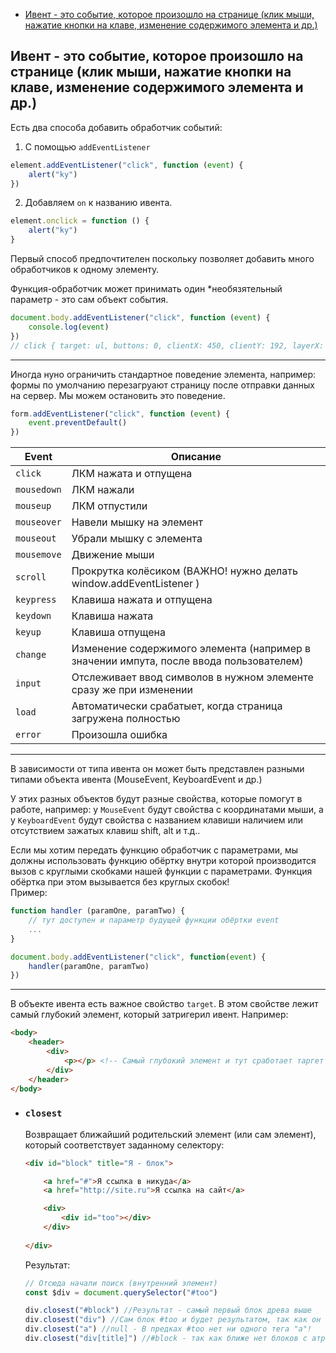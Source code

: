 - [Ивент - это событие, которое произошло на странице (клик мыши, нажатие кнопки на клаве, изменение содержимого элемента и др.)](#ивент---это-событие-которое-произошло-на-странице-клик-мыши-нажатие-кнопки-на-клаве-изменение-содержимого-элемента-и-др)

## Ивент - это событие, которое произошло на странице (клик мыши, нажатие кнопки на клаве, изменение содержимого элемента и др.)
Есть два способа добавить обработчик событий: 

1. С помощью `addEventListener`
```javascript
element.addEventListener("click", function (event) {
    alert("ky")
})
```

2. Добавляем `on` к названию ивента.
```javascript
element.onclick = function () {
    alert("ky")
}
```
Первый способ предпочтителен  поскольку позволяет добавить много обработчиков к одному элементу.

Функция-обработчик может принимать один *необязятельный параметр - это сам объект события.

```javascript
document.body.addEventListener("click", function (event) {
    console.log(event)
}) 
// click { target: ul, buttons: 0, clientX: 450, clientY: 192, layerX: 450, layerY: 531 }
```
***

Иногда нуно ограничить стандартное поведение элемента, например: формы по умолчанию перезагруают страницу после отправки данных на сервер. Мы можем остановить это поведение.

```javascript
form.addEventListener("click", function (event) {
    event.preventDefault()
}) 
```

Event | Описание
-|-
`click` | ЛКМ нажата и отпущена
`mousedown`| ЛКМ нажали
`mouseup` | ЛКМ отпустили
`mouseover` | Навели мышку на элемент
`mouseout` | Убрали мышку с элемента
`mousemove` | Движение мыши
`scroll` | Прокрутка колёсиком (ВАЖНО! нужно делать window.addEventListener )
`keypress` | Клавиша нажата и отпущена
`keydown` | Клавиша нажата
`keyup` | Клавиша отпущена
`change` | Изменение содержимого элемента (например в значении импута, после ввода пользователем)
`input` | Отслеживает ввод символов в нужном элементе сразу же при изменении
`load` | Автоматически срабатыет, когда страница загружена полностью
`error` | Произошла ошибка

***

В зависимости от типа ивента он может быть представлен разными типами объекта ивента (MouseEvent, KeyboardEvent и др.)

У этих разных объектов будут разные свойства, которые помогут в работе, например: у `MouseEvent` будут свойства с координатами мыши, а у `KeyboardEvent` будут свойства с названием клавиши наличием или отсутствием зажатых клавиш shift, alt и т.д.. 

Если мы хотим передать функцию обработчик с параметрами, мы должны использовать функцию обёртку внутри которой производится вызов с круглыми скобками нашей функции с параметрами. Функция обёртка при этом вызывается без круглых скобок!  
Пример: 

```javascript 
function handler (paramOne, paramTwo) {
    // тут доступен и параметр будущей функции обёртки event
    ...
}

document.body.addEventListener("click", function(event) {
    handler(paramOne, paramTwo)
})
```
***

В объекте ивента есть важное свойство `target`. 
В этом свойстве лежит самый глубокий элемент, который затригерил ивент. Например: 
```HTML
<body>
    <header>
        <div>
            <p></p> <!-- Самый глубокий элемент и тут сработает таргет -->
        </div>
    </header>
</body>
```

* ### `closest`
    Возвращает ближайший родительский элемент (или сам элемент), который соответствует заданному селектору:

    ```html
    <div id="block" title="Я - блок">

        <a href="#">Я ссылка в никуда</a>
        <a href="http://site.ru">Я ссылка на сайт</a>

        <div>
            <div id="too"></div>
        </div>
        
    </div>
    ```

    Результат:

    ```javascript
    // Отсюда начали поиск (внутренний элемент)
    const $div = document.querySelector("#too") 

    div.closest("#block") //Результат - самый первый блок древа выше
    div.closest("div") //Сам блок #too и будет результатом, так как он подходит под селектор "div"
    div.closest("a") //null - В предках #too нет ни одного тега "a"!
    div.closest("div[title]") //#block - так как ближе нет блоков с атрибутом title.
    ```

